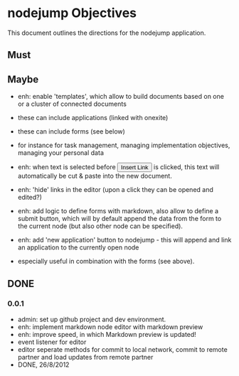 
<!-- one.download http://slicnet.com/mxrogm/mxrogm/apps/edit/docs/5/6/doc -->
# nodejump Objectives

This document outlines the directions for the nodejump application.

## Must





## Maybe

- enh: enable 'templates', which allow to build documents based on one or a cluster of connected documents
 - these can include applications (linked with onexite)
 - these can include forms (see below)
 - for instance for task management, managing implementation objectives, managing your personal data

- enh: when text is selected before <button>Insert Link</button> is clicked, this text will automatically be cut & paste into the new document.

- enh: 'hide' links in the editor (upon a click they can be opened and edited?)

- enh: add logic to define forms with markdown, also allow to define a submit button, which will by default append the data from the form to the current node (but also other node can be specified). 
- enh: add 'new application' button to nodejump - this will append and link an application to the currently open node
 - especially useful in combination with the forms (see above).

## DONE

### 0.0.1

- admin: set up github project and dev environment.
- enh: implement markdown node editor with markdown preview
- enh: improve speed, in which Markdown preview is updated!
 - event listener for editor
 - editor seperate methods for commit to local network, commit to remote partner and load updates from remote partner
 - DONE, 26/8/2012<!-- one.end -->
